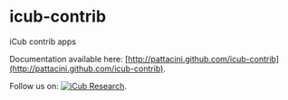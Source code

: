 icub-contrib
============

iCub contrib apps

Documentation available here: [http://pattacini.github.com/icub-contrib](http://pattacini.github.com/icub-contrib).

Follow us on: [![iCub Research](//ssl.gstatic.com/images/icons/gplus-32.png)](https://plus.google.com/u/0/communities/116897884020660435466?prsrc=3).

